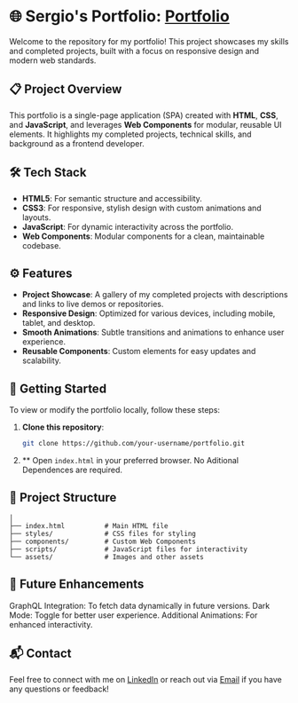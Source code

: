 # 🌐 Sergio's Portfolio: [Portfolio](parranopolis.github.io/PortFolio/)

Welcome to the repository for my portfolio! This project showcases my skills and completed projects, built with a focus on responsive design and modern web standards.

## 📋 Project Overview

This portfolio is a single-page application (SPA) created with **HTML**, **CSS**, and **JavaScript**, and leverages **Web Components** for modular, reusable UI elements. It highlights my completed projects, technical skills, and background as a frontend developer.

## 🛠️ Tech Stack

- **HTML5**: For semantic structure and accessibility.
- **CSS3**: For responsive, stylish design with custom animations and layouts.
- **JavaScript**: For dynamic interactivity across the portfolio.
- **Web Components**: Modular components for a clean, maintainable codebase.

## ⚙️ Features

- **Project Showcase**: A gallery of my completed projects with descriptions and links to live demos or repositories.
- **Responsive Design**: Optimized for various devices, including mobile, tablet, and desktop.
- **Smooth Animations**: Subtle transitions and animations to enhance user experience.
- **Reusable Components**: Custom elements for easy updates and scalability.

## 🚀 Getting Started

To view or modify the portfolio locally, follow these steps:

1. **Clone this repository**:
   ```bash
   git clone https://github.com/your-username/portfolio.git
2. ** Open ```index.html``` in your preferred browser.
No Aditional Dependences are required.
## 📁 Project Structure
```portfolio/
│
├── index.html          # Main HTML file
├── styles/             # CSS files for styling
├── components/         # Custom Web Components
├── scripts/            # JavaScript files for interactivity
└── assets/             # Images and other assets
```

## 🌟 Future Enhancements

GraphQL Integration: To fetch data dynamically in future versions.
Dark Mode: Toggle for better user experience.
Additional Animations: For enhanced interactivity.

## 📬 Contact

Feel free to connect with me on [LinkedIn](https://www.linkedin.com/in/sergioparral) or reach out via [Email](mailto:parranopolis00@gmail.com) if you have any questions or feedback!